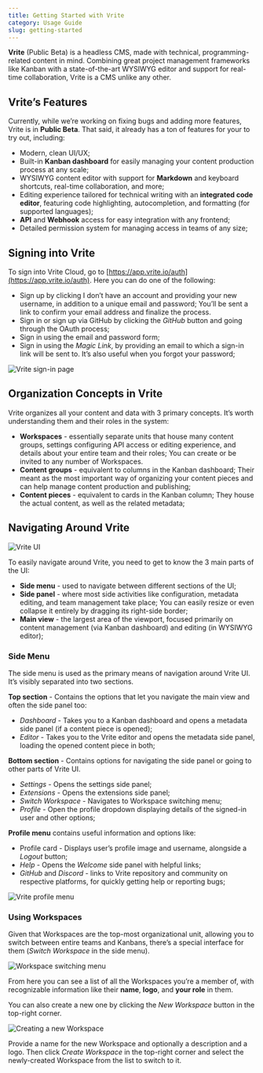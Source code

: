 ```yaml
---
title: Getting Started with Vrite
category: Usage Guide
slug: getting-started
---
```


**Vrite** (Public Beta) is a headless CMS, made with technical, programming-related content in mind. Combining great project management frameworks like Kanban with a state-of-the-art WYSIWYG editor and support for real-time collaboration, Vrite is a CMS unlike any other.

## Vrite’s Features

Currently, while we’re working on fixing bugs and adding more features, Vrite is in **Public Beta**. That said, it already has a ton of features for your to try out, including:

- Modern, clean UI/UX;
- Built-in **Kanban dashboard** for easily managing your content production process at any scale;
- WYSIWYG content editor with support for **Markdown** and keyboard shortcuts, real-time collaboration, and more;
- Editing experience tailored for technical writing with an **integrated code editor**, featuring code highlighting, autocompletion, and formatting (for supported languages);
- **API** and **Webhook** access for easy integration with any frontend;
- Detailed permission system for managing access in teams of any size;

## Signing into Vrite

To sign into Vrite Cloud, go to [https://app.vrite.io/auth](https://app.vrite.io/auth). Here you can do one of the following:

- Sign up by clicking I don’t have an account and providing your new username, in addition to a unique email and password; You’ll be sent a link to confirm your email address and finalize the process.
- Sign in or sign up via GitHub by clicking the _GitHub_ button and going through the OAuth process;
- Sign in using the email and password form;
- Sign in using the _Magic Link_, by providing an email to which a sign-in link will be sent to. It’s also useful when you forgot your password;

![Vrite sign-in page](https://assets.vrite.io/6409e82d7dfc74cef7a72e0d/nFCR9EmtUIUG1WcReL2ec.png)

## Organization Concepts in Vrite

Vrite organizes all your content and data with 3 primary concepts. It’s worth understanding them and their roles in the system:

- **Workspaces** - essentially separate units that house many content groups, settings configuring API access or editing experience, and details about your entire team and their roles; You can create or be invited to any number of Workspaces.
- **Content groups** - equivalent to columns in the Kanban dashboard; Their meant as the most important way of organizing your content pieces and can help manage content production and publishing;
- **Content pieces** - equivalent to cards in the Kanban column; They house the actual content, as well as the related metadata;

## Navigating Around Vrite

![Vrite UI](https://assets.vrite.io/6409e82d7dfc74cef7a72e0d/rhLxLq8fXExjujppGMioW.png)

To easily navigate around Vrite, you need to get to know the 3 main parts of the UI:

- **Side menu** - used to navigate between different sections of the UI;
- **Side panel** - where most side activities like configuration, metadata editing, and team management take place; You can easily resize or even collapse it entirely by dragging its right-side border;
- **Main view** - the largest area of the viewport, focused primarily on content management (via Kanban dashboard) and editing (in WYSIWYG editor);

### Side Menu

The side menu is used as the primary means of navigation around Vrite UI. It’s visibly separated into two sections.

**Top section** - Contains the options that let you navigate the main view and often the side panel too:

- _Dashboard_ - Takes you to a Kanban dashboard and opens a metadata side panel (if a content piece is opened);
- _Editor_ - Takes you to the Vrite editor and opens the metadata side panel, loading the opened content piece in both;

**Bottom section** - Contains options for navigating the side panel or going to other parts of Vrite UI.

- _Settings_ - Opens the settings side panel;
- _Extensions_ - Opens the extensions side panel;
- _Switch Workspace_ - Navigates to Workspace switching menu;
- _Profile_ - Open the profile dropdown displaying details of the signed-in user and other options;

**Profile menu** contains useful information and options like:

- Profile card - Displays user’s profile image and username, alongside a _Logout_ button;
- _Help_ - Opens the _Welcome_ side panel with helpful links;
- _GitHub_ and _Discord_ - links to Vrite repository and community on respective platforms, for quickly getting help or reporting bugs;

![Vrite profile menu](https://assets.vrite.io/6409e82d7dfc74cef7a72e0d/OpS27VzwvghszYP2aclA3.png)

### Using Workspaces

Given that Workspaces are the top-most organizational unit, allowing you to switch between entire teams and Kanbans, there’s a special interface for them (_Switch Workspace_ in the side menu).

![Workspace switching menu](https://assets.vrite.io/6409e82d7dfc74cef7a72e0d/2VuOAx5D8ZUgG3fVjGCEW.png)

From here you can see a list of all the Workspaces you’re a member of, with recognizable information like their **name**, **logo**, and **your role** in them.

You can also create a new one by clicking the _New Workspace_ button in the top-right corner.

![Creating a new Workspace](https://assets.vrite.io/6409e82d7dfc74cef7a72e0d/DfTQ8et6exZUd7bVViHYE.png)

Provide a name for the new Workspace and optionally a description and a logo. Then click _Create Workspace_ in the top-right corner and select the newly-created Workspace from the list to switch to it.
